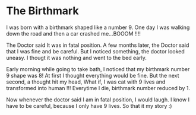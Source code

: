 # The Birthmark

 I was born with a birthmark shaped like a number 9. One day I was walking down the road and then a car crashed me...BOOOM !!!! 
 
 The Doctor said It was in fatal position. A few months later, the Doctor said that I was fine and be careful. But I noticed something, the doctor looked uneasy. I thougt it was nothing and went to the bed early. 

 Early morning while going to take bath, I noticed that my birthmark number 9 shape was 8! At first I thought everything would be fine. But the next second, a thought hit my head, What if, I was cat with 9 lives and transformed into human !!! Everytime I die, birthmark number reduced by 1.
 
  Now whenever the doctor said I am in fatal position, I would laugh.  I know I have to be careful, because I only have 9 lives.  So that it my story :)